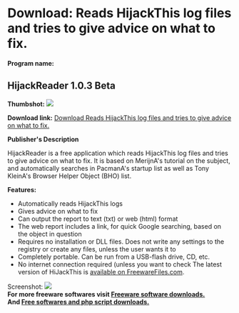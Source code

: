 # Download: Reads HijackThis log files and tries to give advice on what to fix.

**Program name:**

## HijackReader 1.0.3 Beta

  
**Thumbshot:** ![](http://www.freewarefiles.com/screenshot/hijackreader_md.gif)   
  
**Download link:** [Download Reads HijackThis log files and tries to give advice on what to fix.](http://freesoftwares.boysofts.com/HijackReader-Beta_program_25095.html)  
  


**Publisher's Description**  
  


HijackReader is a free application which reads HijackThis log files and tries to give advice on what to fix. It is based on MerijnA's tutorial on the subject, and automatically searches in PacmanA's startup list as well as Tony KleinA's Browser Helper Object (BHO) list. 

**Features:**

  * Automatically reads HijackThis logs 
  * Gives advice on what to fix 
  * Can output the report to text (txt) or web (html) format 
  * The web report includes a link, for quick Google searching, based on the object in question 
  * Requires no installation or DLL files. Does not write any settings to the registry or create any files, unless the user wants it to 
  * Completely portable. Can be run from a USB-flash drive, CD, etc. 
  * No internet connection required (unless you want to check 
The latest version of HiJackThis is [available on FreewareFiles.com](http://www.freewarefiles.com/program_9_206_8624.html). 

  
  
Screenshot: ![](http://www.freewarefiles.com/screenshot/hijackreader.gif)   
**For more freeware softwares visit [Freeware software downloads.](http://freesoftwares.boysofts.com/)**   
**And [Free softwares and php script downloads.](http://www.boysofts.com/)**
